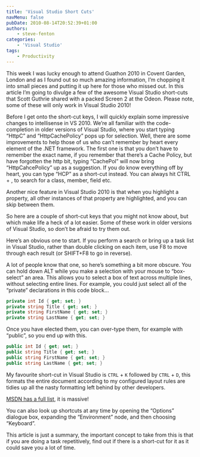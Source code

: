 ```yaml
---
title: 'Visual Studio Short Cuts'
navMenu: false
pubDate: 2010-08-14T20:52:39+01:00
authors:
    - steve-fenton
categories:
    - 'Visual Studio'
tags:
    - Productivity
---
```


This week I was lucky enough to attend Guathon 2010 in Covent Garden, London and as I found out so much amazing information, I’m chopping it into small pieces and putting it up here for those who missed out. In this article I’m going to divulge a few of the awesome Visual Studio short-cuts that Scott Guthrie shared with a packed Screen 2 at the Odeon. Please note, some of these will only work in Visual Studio 2010!

Before I get onto the short-cut keys, I will quickly explain some impressive changes to intellisense in VS 2010. We’re all familiar with the code-completion in older versions of Visual Studio, where you start typing “HttpC” and “HttpCachePolicy” pops up for selection. Well, there are some improvements to help those of us who can’t remember by heart every element of the .NET framework. The first one is that you don’t have to remember the exact name, if you remember that there’s a Cache Policy, but have forgotten the http bit, typing “CachePol” will now bring “HttpCahcePolicy” up as a suggestion. If you do know everything off by heart, you can type “HCP” as a short-cut instead. You can always hit CTRL + , to search for a class, member, field etc.

Another nice feature in Visual Studio 2010 is that when you highlight a  
property, all other instances of that property are highlighted, and you can skip between them.

So here are a couple of short-cut keys that you might not know about, but which make life a heck of a lot easier. Some of these work in older versions of Visual Studio, so don’t be afraid to try them out.

Here’s an obvious one to start. If you perform a search or bring up a task list in Visual Studio, rather than double clicking on each item, use F8 to move through each result (or SHIFT+F8 to go in reverse).

A lot of people know that one, so here’s something a bit more obscure. You can hold down ALT while you make a selection with your mouse to “box-select” an area. This allows you to select a box of text across multiple lines, without selecting entire lines. For example, you could just select all of the “private” declarations in this code block…

```csharp
private int Id { get; set; }
private string Title { get; set; }
private string FirstName { get; set; }
private string LastName { get; set; }
```

Once you have elected them, you can over-type them, for example with “public”, so you end up with this.

```csharp
public int Id { get; set; }
public string Title { get; set; }
public string FirstName { get; set; }
public string LastName { get; set; }
```

My favourite short-cut in Visual Studio is `CTRL` + `K` followed by `CTRL` + `D`, this formats the entire document according to my configured layout rules are tidies up all the nasty formatting left behind by other developers.

[MSDN has a full list](https://docs.microsoft.com/en-us/visualstudio/ide/default-keyboard-shortcuts-in-visual-studio?WT.mc_id=DT-MVP-5002938), it is massive!

You can also look up shortcuts at any time by opening the “Options” dialogue box, expanding the “Environment” node, and then choosing “Keyboard”.

This article is just a summary, the important concept to take from this is that if you are doing a task repetitively, find out if there is a short-cut for it as it could save you a lot of time.
